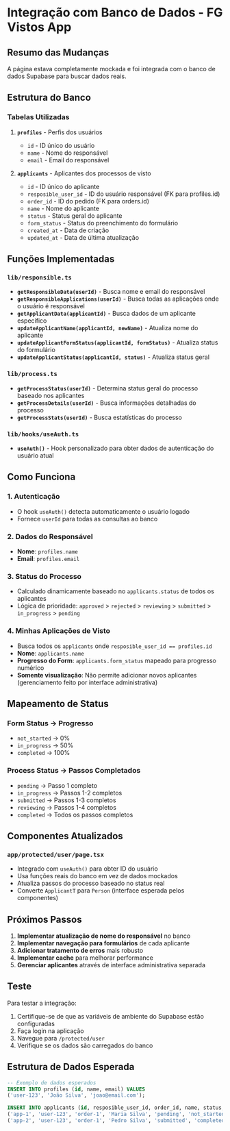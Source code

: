 # Integração com Banco de Dados - FG Vistos App

## Resumo das Mudanças

A página estava completamente mockada e foi integrada com o banco de dados Supabase para buscar dados reais.

## Estrutura do Banco

### Tabelas Utilizadas

1. **`profiles`** - Perfis dos usuários
   - `id` - ID único do usuário
   - `name` - Nome do responsável
   - `email` - Email do responsável

2. **`applicants`** - Aplicantes dos processos de visto
   - `id` - ID único do aplicante
   - `resposible_user_id` - ID do usuário responsável (FK para profiles.id)
   - `order_id` - ID do pedido (FK para orders.id)
   - `name` - Nome do aplicante
   - `status` - Status geral do aplicante
   - `form_status` - Status do preenchimento do formulário
   - `created_at` - Data de criação
   - `updated_at` - Data de última atualização

## Funções Implementadas

### `lib/responsible.ts`

- **`getResponsibleData(userId)`** - Busca nome e email do responsável
- **`getResponsibleApplications(userId)`** - Busca todas as aplicações onde o usuário é responsável
- **`getApplicantData(applicantId)`** - Busca dados de um aplicante específico
- **`updateApplicantName(applicantId, newName)`** - Atualiza nome do aplicante
- **`updateApplicantFormStatus(applicantId, formStatus)`** - Atualiza status do formulário
- **`updateApplicantStatus(applicantId, status)`** - Atualiza status geral

### `lib/process.ts`

- **`getProcessStatus(userId)`** - Determina status geral do processo baseado nos aplicantes
- **`getProcessDetails(userId)`** - Busca informações detalhadas do processo
- **`getProcessStats(userId)`** - Busca estatísticas do processo

### `lib/hooks/useAuth.ts`

- **`useAuth()`** - Hook personalizado para obter dados de autenticação do usuário atual

## Como Funciona

### 1. Autenticação
- O hook `useAuth()` detecta automaticamente o usuário logado
- Fornece `userId` para todas as consultas ao banco

### 2. Dados do Responsável
- **Nome**: `profiles.name`
- **Email**: `profiles.email`

### 3. Status do Processo
- Calculado dinamicamente baseado no `applicants.status` de todos os aplicantes
- Lógica de prioridade: `approved` > `rejected` > `reviewing` > `submitted` > `in_progress` > `pending`

### 4. Minhas Aplicações de Visto
- Busca todos os `applicants` onde `resposible_user_id == profiles.id`
- **Nome**: `applicants.name`
- **Progresso do Form**: `applicants.form_status` mapeado para progresso numérico
- **Somente visualização**: Não permite adicionar novos aplicantes (gerenciamento feito por interface administrativa)

## Mapeamento de Status

### Form Status → Progresso
- `not_started` → 0%
- `in_progress` → 50%
- `completed` → 100%

### Process Status → Passos Completados
- `pending` → Passo 1 completo
- `in_progress` → Passos 1-2 completos
- `submitted` → Passos 1-3 completos
- `reviewing` → Passos 1-4 completos
- `completed` → Todos os passos completos

## Componentes Atualizados

### `app/protected/user/page.tsx`
- Integrado com `useAuth()` para obter ID do usuário
- Usa funções reais do banco em vez de dados mockados
- Atualiza passos do processo baseado no status real
- Converte `ApplicantT` para `Person` (interface esperada pelos componentes)

## Próximos Passos

1. **Implementar atualização de nome do responsável** no banco
2. **Implementar navegação para formulários** de cada aplicante
3. **Adicionar tratamento de erros** mais robusto
4. **Implementar cache** para melhorar performance
5. **Gerenciar aplicantes** através de interface administrativa separada

## Teste

Para testar a integração:

1. Certifique-se de que as variáveis de ambiente do Supabase estão configuradas
2. Faça login na aplicação
3. Navegue para `/protected/user`
4. Verifique se os dados são carregados do banco

## Estrutura de Dados Esperada

```sql
-- Exemplo de dados esperados
INSERT INTO profiles (id, name, email) VALUES 
('user-123', 'João Silva', 'joao@email.com');

INSERT INTO applicants (id, resposible_user_id, order_id, name, status, form_status) VALUES 
('app-1', 'user-123', 'order-1', 'Maria Silva', 'pending', 'not_started'),
('app-2', 'user-123', 'order-1', 'Pedro Silva', 'submitted', 'completed');
```
